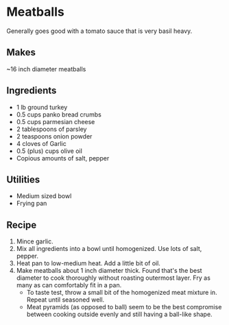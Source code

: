 # Meatballs

Generally goes good with a tomato sauce that is very basil heavy.

## Makes

~16 inch diameter meatballs

## Ingredients

- 1 lb ground turkey
- 0.5 cups panko bread crumbs
- 0.5 cups parmesian cheese
- 2 tablespoons of parsley
- 2 teaspoons onion powder
- 4 cloves of Garlic
- 0.5 (plus) cups olive oil
- Copious amounts of salt, pepper

## Utilities

- Medium sized bowl
- Frying pan

## Recipe

1. Mince garlic.
2. Mix all ingredients into a bowl until homogenized. Use lots of salt, pepper.
3. Heat pan to low-medium heat. Add a little bit of oil.
4. Make meatballs about 1 inch diameter thick. Found that's the best diameter to cook thoroughly without roasting outermost layer. Fry as many as can comfortably fit in a pan.
    - To taste test, throw a small bit of the homogenized meat mixture in. Repeat until seasoned well.
    - Meat pyramids (as opposed to ball) seem to be the best compromise between cooking outside evenly and still having a ball-like shape.
